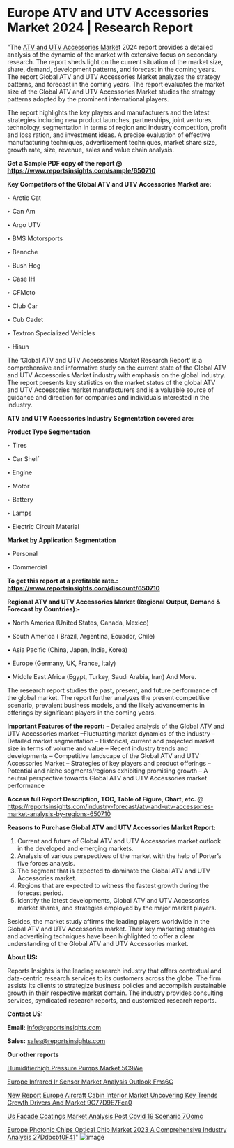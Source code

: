 # Europe ATV and UTV Accessories Market 2024 | Research Report

"The <a href=https://www.reportsinsights.com/sample/650710>ATV and UTV Accessories Market</a> 2024 report provides a detailed analysis of the dynamic of the market with extensive focus on secondary research. The report sheds light on the current situation of the market size, share, demand, development patterns, and forecast in the coming years. The report Global ATV and UTV Accessories Market analyzes the strategy patterns, and forecast in the coming years. The report evaluates the market size of the Global ATV and UTV Accessories Market studies the strategy patterns adopted by the prominent international players.

The report highlights the key players and manufacturers and the latest strategies including new product launches, partnerships, joint ventures, technology, segmentation in terms of region and industry competition, profit and loss ration, and investment ideas. A precise evaluation of effective manufacturing techniques, advertisement techniques, market share size, growth rate, size, revenue, sales and value chain analysis.

<strong>Get a Sample PDF copy of the report @ <a href=https://www.reportsinsights.com/sample/650710 style=color:#0000ff;>https://www.reportsinsights.com/sample/650710</a></strong>

<strong>Key Competitors of the Global ATV and UTV Accessories Market are:</strong>

‣ Arctic Cat

‣ Can Am

‣ Argo UTV

‣ BMS Motorsports

‣ Bennche

‣ Bush Hog

‣ Case IH

‣ CFMoto

‣ Club Car

‣ Cub Cadet

‣ Textron Specialized Vehicles

‣ Hisun

The ‘Global ATV and UTV Accessories Market Research Report’ is a comprehensive and informative study on the current state of the Global ATV and UTV Accessories Market industry with emphasis on the global industry. The report presents key statistics on the market status of the global ATV and UTV Accessories market manufacturers and is a valuable source of guidance and direction for companies and individuals interested in the industry.

<strong>ATV and UTV Accessories Industry Segmentation covered are:</strong>

<strong>Product Type Segmentation</strong>

‣ Tires

‣ Car Shelf

‣ Engine

‣ Motor

‣ Battery

‣ Lamps

‣ Electric Circuit Material

<strong>Market by Application Segmentation</strong>

‣ Personal

‣ Commercial

<strong>To get this report at a profitable rate.: <a href=https://www.reportsinsights.com/discount/650710 style=color:#0000ff;>https://www.reportsinsights.com/discount/650710</a></strong>

<strong>Regional ATV and UTV Accessories Market (Regional Output, Demand &amp; Forecast by Countries):-</strong>

• North America (United States, Canada, Mexico)

• South America ( Brazil, Argentina, Ecuador, Chile)

• Asia Pacific (China, Japan, India, Korea)

• Europe (Germany, UK, France, Italy)

• Middle East Africa (Egypt, Turkey, Saudi Arabia, Iran) And More.

The research report studies the past, present, and future performance of the global market. The report further analyzes the present competitive scenario, prevalent business models, and the likely advancements in offerings by significant players in the coming years.

<strong>Important Features of the report:</strong>
– Detailed analysis of the Global ATV and UTV Accessories market
–Fluctuating market dynamics of the industry
–Detailed market segmentation
– Historical, current and projected market size in terms of volume and value
– Recent industry trends and developments
– Competitive landscape of the Global ATV and UTV Accessories Market
– Strategies of key players and product offerings
– Potential and niche segments/regions exhibiting promising growth
– A neutral perspective towards Global ATV and UTV Accessories market performance

<strong>Access full Report Description, TOC, Table of Figure, Chart, etc. </strong>@   <a href=https://reportsinsights.com/industry-forecast/atv-and-utv-accessories-market-analysis-by-regions-650710 style=color:#0000ff;>https://reportsinsights.com/industry-forecast/atv-and-utv-accessories-market-analysis-by-regions-650710</a>

<strong>Reasons to Purchase Global ATV and UTV Accessories Market Report:</strong>
1. Current and future of Global ATV and UTV Accessories market outlook in the developed and emerging markets.
2. Analysis of various perspectives of the market with the help of Porter’s five forces analysis.
3. The segment that is expected to dominate the Global ATV and UTV Accessories market.
4. Regions that are expected to witness the fastest growth during the forecast period.
5. Identify the latest developments, Global ATV and UTV Accessories market shares, and strategies employed by the major market players.

Besides, the market study affirms the leading players worldwide in the Global ATV and UTV Accessories market. Their key marketing strategies and advertising techniques have been highlighted to offer a clear understanding of the Global ATV and UTV Accessories market.

<strong><strong>About US</strong>:</strong>

Reports Insights is the leading research industry that offers contextual and data-centric research services to its customers across the globe. The firm assists its clients to strategize business policies and accomplish sustainable growth in their respective market domain. The industry provides consulting services, syndicated research reports, and customized research reports.

<strong>Contact US:</strong>

<p class=><b>Email:</b> <a href=mailto:info@reportsinsights.com>info@reportsinsights.com</a></p>
<p class=><b>Sales:</b> <a href=mailto:sales@reportsinsights.com>sales@reportsinsights.com</a></p>

<strong>Our other reports</strong>

<a href=https://www.linkedin.com/pulse/humidifierhigh-pressure-pumps-market-5c9we/>Humidifierhigh Pressure Pumps Market 5C9We</a>

<a href=https://www.linkedin.com/pulse/europe-infrared-ir-sensor-market-analysis-outlook-fms6c/>Europe Infrared Ir Sensor Market Analysis Outlook Fms6C</a>

<a href=https://medium.com/@a86515711/new-report-europe-aircraft-cabin-interior-market-uncovering-key-trends-growth-drivers-and-market-9c77d9e7fca0>New Report Europe Aircraft Cabin Interior Market Uncovering Key Trends Growth Drivers And Market 9C77D9E7Fca0</a>

<a href=https://www.linkedin.com/pulse/us-facade-coatings-market-analysis-post-covid-19-scenario-7oomc/>Us Facade Coatings Market Analysis Post Covid 19 Scenario 7Oomc</a>

<a href=https://medium.com/@singhaakesh50/europe-photonic-chips-optical-chip-market-2023-a-comprehensive-industry-analysis-27ddbcbf0f41>Europe Photonic Chips Optical Chip Market 2023 A Comprehensive Industry Analysis 27Ddbcbf0F41</a>"
![image](https://github.com/aanak123/RIMarketer1/assets/158471119/04fd2456-d9c3-4b68-8cfe-3fe8135c4a0b)
